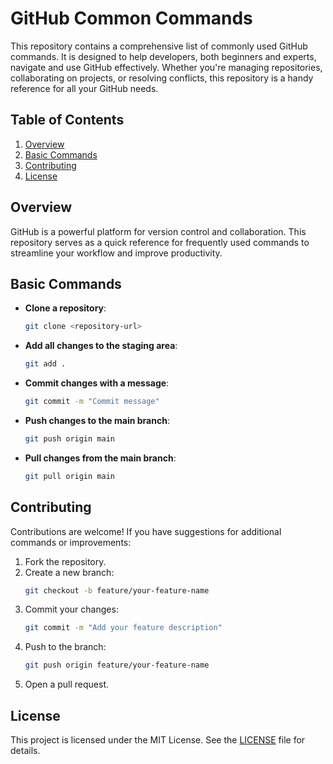 # GitHub Common Commands

This repository contains a comprehensive list of commonly used GitHub commands. It is designed to help developers, both beginners and experts, navigate and use GitHub effectively. Whether you're managing repositories, collaborating on projects, or resolving conflicts, this repository is a handy reference for all your GitHub needs.

## Table of Contents

1. [Overview](#overview)
2. [Basic Commands](#basic-commands)
3. [Contributing](#contributing)
4. [License](#license)

## Overview

GitHub is a powerful platform for version control and collaboration. This repository serves as a quick reference for frequently used commands to streamline your workflow and improve productivity.

## Basic Commands

- **Clone a repository**:
  ```bash
  git clone <repository-url>
  ```
- **Add all changes to the staging area**:
  ```bash
  git add .
  ```
- **Commit changes with a message**:
  ```bash
  git commit -m "Commit message"
  ```
- **Push changes to the main branch**:
  ```bash
  git push origin main
  ```
- **Pull changes from the main branch**:
  ```bash
  git pull origin main
  ```

## Contributing

Contributions are welcome! If you have suggestions for additional commands or improvements:

1. Fork the repository.
2. Create a new branch:
   ```bash
   git checkout -b feature/your-feature-name
   ```
3. Commit your changes:
   ```bash
   git commit -m "Add your feature description"
   ```
4. Push to the branch:
   ```bash
   git push origin feature/your-feature-name
   ```
5. Open a pull request.

## License

This project is licensed under the MIT License. See the [LICENSE](LICENSE) file for details.
